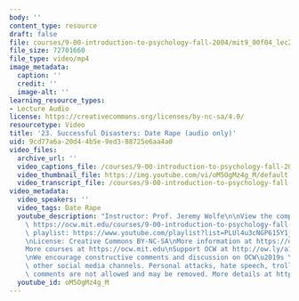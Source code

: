 ```yaml
---
body: ''
content_type: resource
draft: false
file: courses/9-00-introduction-to-psychology-fall-2004/mit9_00f04_lec23_360p_16_9.mp4
file_size: 72701660
file_type: video/mp4
image_metadata:
  caption: ''
  credit: ''
  image-alt: ''
learning_resource_types:
- Lecture Audio
license: https://creativecommons.org/licenses/by-nc-sa/4.0/
resourcetype: Video
title: '23. Successful Disasters: Date Rape (audio only)'
uid: 9cd77a6a-20d4-4b5e-9ed3-88725e6aa4a0
video_files:
  archive_url: ''
  video_captions_file: /courses/9-00-introduction-to-psychology-fall-2004/mit9_00f04_lec23_captions.vtt
  video_thumbnail_file: https://img.youtube.com/vi/oM5OgMz4g_M/default.jpg
  video_transcript_file: /courses/9-00-introduction-to-psychology-fall-2004/16-esyaLc75la2RvKCaAocfFLZoswcnJ8_transcript.pdf
video_metadata:
  video_speakers: ''
  video_tags: Date Rape
  youtube_description: "Instructor: Prof. Jeremy Wolfe\n\nView the complete course:\
    \ https://ocw.mit.edu/courses/9-00-introduction-to-psychology-fall-2004/\nYouTube\
    \ playlist: https://www.youtube.com/playlist?list=PLUl4u3cNGP615Y1j9Ok3szAH5DxhFjTHo\n\
    \nLicense: Creative Commons BY-NC-SA\nMore information at https://ocw.mit.edu/terms\n\
    More courses at https://ocw.mit.edu\nSupport OCW at http://ow.ly/a1If50zVRlQ\n\
    \nWe encourage constructive comments and discussion on OCW\u2019s YouTube and\
    \ other social media channels. Personal attacks, hate speech, trolling, and inappropriate\
    \ comments are not allowed and may be removed. More details at https://ocw.mit.edu/comments."
  youtube_id: oM5OgMz4g_M
---
```

